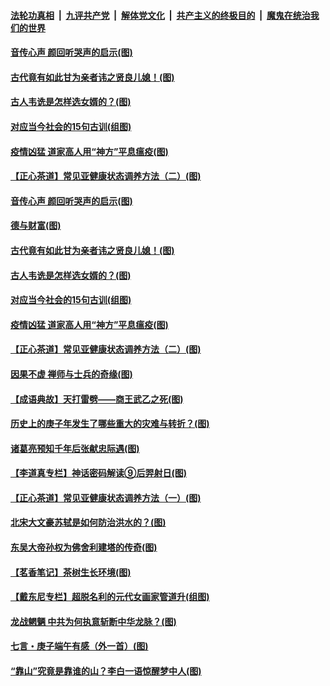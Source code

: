 

####  [法轮功真相](../../../../basic/blob/master/README.md?t=07012001) &nbsp;|&nbsp; [九评共产党](../../../../9ping.md/blob/master/README.md?t=07012001) &nbsp;|&nbsp; [解体党文化](../../../../jtdwh.md/blob/master/README.md?t=07012001)  &nbsp;|&nbsp; [共产主义的终极目的](../../../../gczydzjmd.md/blob/master/README.md?t=07012001) &nbsp;|&nbsp; [魔鬼在统治我们的世界](../../../../mgztzwmdsj.md/blob/master/README.md?t=07012001) 

#### [音传心声 颜回听哭声的启示(图)](../pages/p7/938099.md?t=07012001) 

#### [古代竟有如此甘为亲者讳之贤良儿媳！(图)](../pages/p7/938117.md?t=07012001) 

#### [古人韦诜是怎样选女婿的？(图)](../pages/p7/938100.md?t=07012001) 

#### [对应当今社会的15句古训(组图)](../pages/p7/938097.md?t=07012001) 

#### [疫情凶猛 道家高人用“神方”平息瘟疫(图)](../pages/p7/938004.md?t=07012001) 

#### [【正心茶道】常见亚健康状态调养方法（二）(图)](../pages/p7/937559.md?t=07012001) 

#### [音传心声 颜回听哭声的启示(图)](../pages/p7/938099.md?t=07012001) 

#### [德与财富(图)](../pages/p7/938218.md?t=07012001) 

#### [古代竟有如此甘为亲者讳之贤良儿媳！(图)](../pages/p7/938117.md?t=07012001) 

#### [古人韦诜是怎样选女婿的？(图)](../pages/p7/938100.md?t=07012001) 

#### [对应当今社会的15句古训(组图)](../pages/p7/938097.md?t=07012001) 

#### [疫情凶猛 道家高人用“神方”平息瘟疫(图)](../pages/p7/938004.md?t=07012001) 

#### [【正心茶道】常见亚健康状态调养方法（二）(图)](../pages/p7/937559.md?t=07012001) 

#### [因果不虚 禅师与士兵的奇缘(图)](../pages/p7/938092.md?t=07012001) 

#### [【成语典故】天打雷劈——商王武乙之死(图)](../pages/p7/937782.md?t=07012001) 

#### [历史上的庚子年发生了哪些重大的灾难与转折？(图)](../pages/p7/937991.md?t=07012001) 

#### [诸葛亮预知千年后张献忠际遇(图)](../pages/p7/937564.md?t=07012001) 

#### [【李道真专栏】神话密码解读⑨后羿射日(图)](../pages/p7/937560.md?t=07012001) 

#### [【正心茶道】常见亚健康状态调养方法（一）(图)](../pages/p7/937556.md?t=07012001) 

#### [北宋大文豪苏轼是如何防治洪水的？(图)](../pages/p7/937874.md?t=07012001) 

#### [东吴大帝孙权为佛舍利建塔的传奇(图)](../pages/p7/937764.md?t=07012001) 

#### [【茗香笔记】茶树生长环境(图)](../pages/p7/937562.md?t=07012001) 

#### [【戴东尼专栏】超脱名利的元代女画家管道升(组图)](../pages/p7/935043.md?t=07012001) 

#### [龙战魍魉 中共为何执意斩断中华龙脉？(图)](../pages/p7/937761.md?t=07012001) 

#### [七言・庚子端午有感（外一首）(图)](../pages/p7/937763.md?t=07012001) 

#### [“靠山”究竟是靠谁的山？李白一语惊醒梦中人(图)](../pages/p7/937659.md?t=07012001) 


